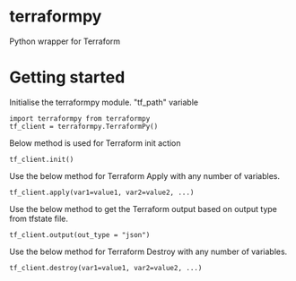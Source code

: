 # terraformpy
Python wrapper for Terraform

# Getting started

Initialise the terraformpy module. "tf_path" variable

```
import terraformpy from terraformpy
tf_client = terraformpy.TerraformPy()
```

Below method is used for Terraform init action

```
tf_client.init()
```

Use the below method for Terraform Apply with any number of variables.

```
tf_client.apply(var1=value1, var2=value2, ...)
```
Use the below method to get the Terraform output based on output type from tfstate file.
```
tf_client.output(out_type = "json")
```

Use the below method for Terraform Destroy with any number of variables.
```
tf_client.destroy(var1=value1, var2=value2, ...)
```

